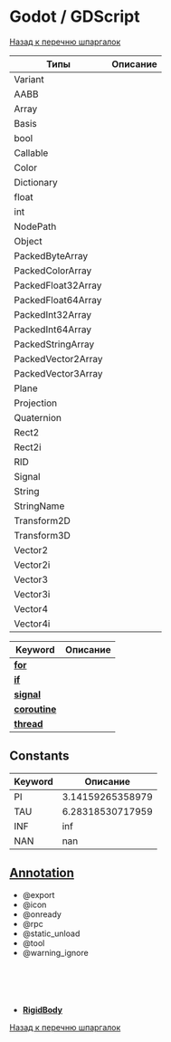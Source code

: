 # Godot / GDScript

[Назад к перечню шпаргалок][back]

| Типы               | Описание |
|--------------------|----------| 
| Variant            |          |
| AABB               |          |
| Array              |          |
| Basis              |          |
| bool               |          |
| Callable           |          |
| Color              |          |
| Dictionary         |          |
| float              |          |
| int                |          |
| NodePath           |          |
| Object             |          |
| PackedByteArray    |          |
| PackedColorArray   |          |
| PackedFloat32Array |          |
| PackedFloat64Array |          |
| PackedInt32Array   |          |
| PackedInt64Array   |          |
| PackedStringArray  |          |
| PackedVector2Array |          |
| PackedVector3Array |          |
| Plane              |          |
| Projection         |          |
| Quaternion         |          |
| Rect2              |          |
| Rect2i             |          |
| RID                |          |
| Signal             |          |
| String             |          |
| StringName         |          |
| Transform2D        |          |
| Transform3D        |          |
| Vector2            |          |
| Vector2i           |          |
| Vector3            |          |
| Vector3i           |          |
| Vector4            |          |
| Vector4i           |          |

| Keyword                       | Описание |
|-------------------------------|----------|
| [**for**](for.md)             |          |
| [**if**](if.md)               |          |
| [**signal**](signal.md)       |          |
| [**coroutine**](coroutine.md) |          |
| [**thread**](thread.md)       |          |

## Constants

| Keyword | Описание         |
|---------|------------------|
| PI      | 3.14159265358979 |
| TAU     | 6.28318530717959 |
| INF     | inf              |
| NAN     | nan              |

## [Annotation](annotation.md)

- @export
- @icon
- @onready
- @rpc
- @static_unload
- @tool
- @warning_ignore

```godot

```

```godot

```

```godot

```

```godot

```

```godot

```

- [**RigidBody**](rigidbody.md)

[Назад к перечню шпаргалок][back]

[back]: <../.> "Назад к перечню шпаргалок"